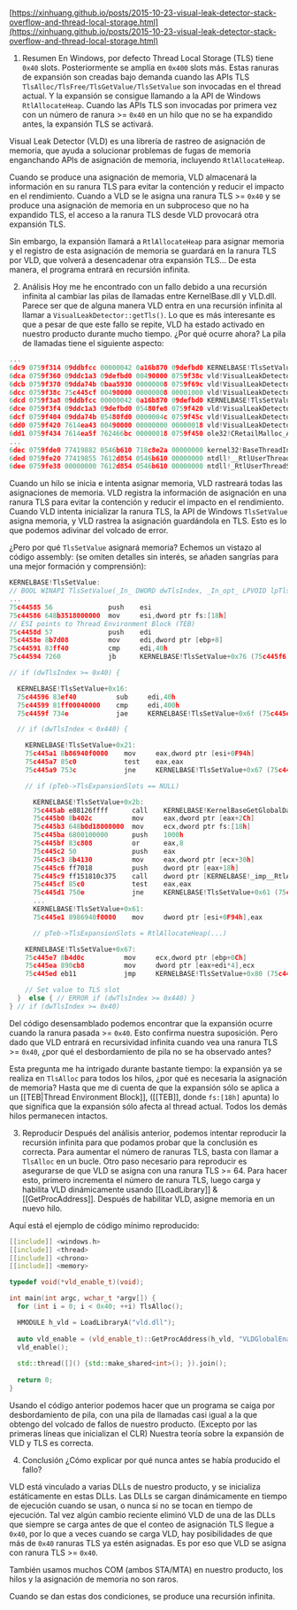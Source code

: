 
[https://xinhuang.github.io/posts/2015-10-23-visual-leak-detector-stack-overflow-and-thread-local-storage.html](https://xinhuang.github.io/posts/2015-10-23-visual-leak-detector-stack-overflow-and-thread-local-storage.html)

1. Resumen
En Windows, por defecto Thread Local Storage (TLS) tiene ``0x40`` slots. Posteriormente se amplía en ``0x400`` slots más. Estas ranuras de expansión son creadas bajo demanda cuando las APIs TLS `TlsAlloc/TlsFree/TlsGetValue/TlsSetValue` son invocadas en el thread actual. Y la expansión se consigue llamando a la API de Windows `RtlAllocateHeap`. Cuando las APIs TLS son invocadas por primera vez con un número de ranura >= ``0x40`` en un hilo que no se ha expandido antes, la expansión TLS se activará.

Visual Leak Detector (VLD) es una librería de rastreo de asignación de memoria, que ayuda a solucionar problemas de fugas de memoria enganchando APIs de asignación de memoria, incluyendo `RtlAllocateHeap`.

Cuando se produce una asignación de memoria, VLD almacenará la información en su ranura TLS para evitar la contención y reducir el impacto en el rendimiento. Cuando a VLD se le asigna una ranura TLS >= ``0x40`` y se produce una asignación de memoria en un subproceso que no ha expandido TLS, el acceso a la ranura TLS desde VLD provocará otra expansión TLS.

Sin embargo, la expansión llamará a `RtlAllocateHeap` para asignar memoria y el registro de esta asignación de memoria se guardará en la ranura TLS por VLD, que volverá a desencadenar otra expansión TLS... De esta manera, el programa entrará en recursión infinita.

2. Análisis
Hoy me he encontrado con un fallo debido a una recursión infinita al cambiar las pilas de llamadas entre KernelBase.dll y VLD.dll. Parece ser que de alguna manera VLD entra en una recursión infinita al llamar a `VisualLeakDetector::getTls()`. Lo que es más interesante es que a pesar de que este fallo se repite, VLD ha estado activado en nuestro producto durante mucho tiempo.
¿Por qué ocurre ahora?
La pila de llamadas tiene el siguiente aspecto:
```c
...
6dc9 0759f314 09ddbfcc 00000042 0a16b870 09defbd0 KERNELBASE!TlsSetValue+0x4f
6dca 0759f360 09ddc1a3 09defbd0 00490000 0759f38c vld!VisualLeakDetector::getTls+0xfc [c:\build\vld\v24c\src\vld.cpp @ 1075]
6dcb 0759f370 09dda74b 0baa5930 00000008 0759f69c vld!VisualLeakDetector::enabled+0x23 [c:\build\vld\v24c\src\vld.cpp @ 982]
6dcc 0759f38c 75c445cf 00490000 00000008 00001000 vld!VisualLeakDetector::_HeapAlloc+0x2b [c:\build\vld\v24c\src\vld_hooks.cpp @ 1617]
6dcd 0759f3a8 09ddbfcc 00000042 0a16b870 09defbd0 KERNELBASE!TlsSetValue+0x4f
6dce 0759f3f4 09ddc1a3 09defbd0 05480fe8 0759f420 vld!VisualLeakDetector::getTls+0xfc [c:\build\vld\v24c\src\vld.cpp @ 1075]
6dcf 0759f404 09dda74b 05480fd0 0000004c 0759f45c vld!VisualLeakDetector::enabled+0x23 [c:\build\vld\v24c\src\vld.cpp @ 982]
6dd0 0759f420 7614ea43 00490000 00000000 00000018 vld!VisualLeakDetector::_HeapAlloc+0x2b [c:\build\vld\v24c\src\vld_hooks.cpp @ 1617]
6dd1 0759f434 7614ea5f 762466bc 00000018 0759f450 ole32!CRetailMalloc_Alloc+0x16 [d:\w7rtm\com\ole32\com\class\memapi.cxx @ 641]
...
6dec 0759fde0 77419882 0546b610 718c8e2a 00000000 kernel32!BaseThreadInitThunk+0xe
6ded 0759fe20 77419855 7612d854 0546b610 00000000 ntdll!__RtlUserThreadStart+0x70
6dee 0759fe38 00000000 7612d854 0546b610 00000000 ntdll!_RtlUserThreadStart+0x1b
```

Cuando un hilo se inicia e intenta asignar memoria, VLD rastreará todas las asignaciones de memoria. VLD registra la información de asignación en una ranura TLS para evitar la contención y reducir el impacto en el rendimiento. Cuando VLD intenta inicializar la ranura TLS, la API de Windows `TlsSetValue` asigna memoria, y VLD rastrea la asignación guardándola en TLS. Esto es lo que podemos adivinar del volcado de error.

¿Pero por qué `TlsSetValue` asignará memoria? Echemos un vistazo al código assembly: (se omiten detalles sin interés, se añaden sangrías para una mejor formación y comprensión):
```c
KERNELBASE!TlsSetValue:
// BOOL WINAPI TlsSetValue(_In_ DWORD dwTlsIndex, _In_opt_ LPVOID lpTlsValue)
...
75c44585 56              push    esi
75c44586 648b3518000000  mov     esi,dword ptr fs:[18h]
// ESI points to Thread Environment Block (TEB)
75c4458d 57              push    edi
75c4458e 8b7d08          mov     edi,dword ptr [ebp+8]
75c44591 83ff40          cmp     edi,40h
75c44594 7260            jb      KERNELBASE!TlsSetValue+0x76 (75c445f6)  Branch

// if (dwTlsIndex >= 0x40) {

  KERNELBASE!TlsSetValue+0x16:
  75c44596 83ef40          sub     edi,40h
  75c44599 81ff00040000    cmp     edi,400h
  75c4459f 734e            jae     KERNELBASE!TlsSetValue+0x6f (75c445ef)  Branch

  // if (dwTlsIndex < 0x440) {

    KERNELBASE!TlsSetValue+0x21:
    75c445a1 8b86940f0000    mov     eax,dword ptr [esi+0F94h]
    75c445a7 85c0            test    eax,eax
    75c445a9 753c            jne     KERNELBASE!TlsSetValue+0x67 (75c445e7)  Branch

    // if (pTeb->TlsExpansionSlots == NULL)

      KERNELBASE!TlsSetValue+0x2b:
      75c445ab e88126ffff      call    KERNELBASE!KernelBaseGetGlobalData (75c36c31)
      75c445b0 8b402c          mov     eax,dword ptr [eax+2Ch]
      75c445b3 648b0d18000000  mov     ecx,dword ptr fs:[18h]
      75c445ba 6800100000      push    1000h
      75c445bf 83c808          or      eax,8
      75c445c2 50              push    eax
      75c445c3 8b4130          mov     eax,dword ptr [ecx+30h]
      75c445c6 ff7018          push    dword ptr [eax+18h]
      75c445c9 ff151810c375    call    dword ptr [KERNELBASE!_imp__RtlAllocateHeap (75c31018)]
      75c445cf 85c0            test    eax,eax
      75c445d1 750e            jne     KERNELBASE!TlsSetValue+0x61 (75c445e1)  Branch
      ...
      KERNELBASE!TlsSetValue+0x61:
      75c445e1 8986940f0000    mov     dword ptr [esi+0F94h],eax

      // pTeb->TlsExpansionSlots = RtlAllocateHeap(...)

    KERNELBASE!TlsSetValue+0x67:
    75c445e7 8b4d0c          mov     ecx,dword ptr [ebp+0Ch]
    75c445ea 890cb8          mov     dword ptr [eax+edi*4],ecx
    75c445ed eb11            jmp     KERNELBASE!TlsSetValue+0x80 (75c44600)  Branch

    // Set value to TLS slot
  }  else { // ERROR if (dwTlsIndex >= 0x440) }
} // if (dwTlsIndex >= 0x40)
```

Del código desensamblado podemos encontrar que la expansión ocurre cuando la ranura pasada >= ``0x40``. Esto confirma nuestra suposición. Pero dado que VLD entrará en recursividad infinita cuando vea una ranura TLS >= ``0x40``, ¿por qué el desbordamiento de pila no se ha observado antes?

Esta pregunta me ha intrigado durante bastante tiempo: la expansión ya se realiza en `TlsAlloc` para todos los hilos, ¿por qué es necesaria la asignación de memoria? Hasta que me di cuenta de que la expansión sólo se aplica a un [[TEB|Thread Environment Block]], ([[TEB]], donde `fs:[18h]` apunta) lo que significa que la expansión sólo afecta al thread actual. Todos los demás hilos permanecen intactos.

3. Reproducir
Después del análisis anterior, podemos intentar reproducir la recursión infinita para que podamos probar que la conclusión es correcta.
Para aumentar el número de ranuras TLS, basta con llamar a `TlsAlloc` en un bucle.
Otro paso necesario para reproducir es asegurarse de que VLD se asigna con una ranura TLS >= 64. Para hacer esto, primero incrementa el número de ranura TLS, luego carga y habilita VLD dinámicamente usando [[LoadLibrary]] & [[GetProcAddress]]. Después de habilitar VLD, asigne memoria en un nuevo hilo.

Aquí está el ejemplo de código mínimo reproducido:
```cpp
[[include]] <windows.h>
[[include]] <thread>
[[include]] <chrono>
[[include]] <memory>

typedef void(*vld_enable_t)(void);

int main(int argc, wchar_t *argv[]) {
  for (int i = 0; i < 0x40; ++i) TlsAlloc();

  HMODULE h_vld = LoadLibraryA("vld.dll");
  
  auto vld_enable = (vld_enable_t)::GetProcAddress(h_vld, "VLDGlobalEnable");
  vld_enable();
  
  std::thread([]() {std::make_shared<int>(); }).join();
  
  return 0;
}
```
Usando el código anterior podemos hacer que un programa se caiga por desbordamiento de pila, con una pila de llamadas casi igual a la que obtengo del volcado de fallos de nuestro producto. (Excepto por las primeras líneas que inicializan el CLR) Nuestra teoría sobre la expansión de VLD y TLS es correcta.

4. Conclusión
¿Cómo explicar por qué nunca antes se había producido el fallo?

VLD está vinculado a varias DLLs de nuestro producto, y se inicializa estáticamente en estas DLLs. Las DLLs se cargan dinámicamente en tiempo de ejecución cuando se usan, o nunca si no se tocan en tiempo de ejecución. Tal vez algún cambio reciente eliminó VLD de una de las DLLs que siempre se carga antes de que el conteo de asignación TLS llegue a ``0x40``, por lo que a veces cuando se carga VLD, hay posibilidades de que más de ``0x40`` ranuras TLS ya estén asignadas. Es por eso que VLD se asigna con ranura TLS >= ``0x40``.

También usamos muchos COM (ambos STA/MTA) en nuestro producto, los hilos y la asignación de memoria no son raros.

Cuando se dan estas dos condiciones, se produce una recursión infinita.